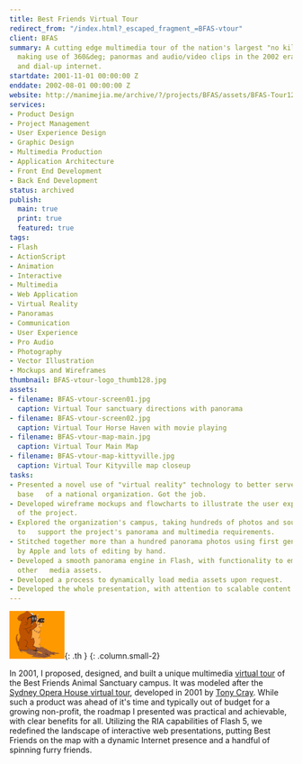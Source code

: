 ```yaml
---
title: Best Friends Virtual Tour
redirect_from: "/index.html?_escaped_fragment_=BFAS-vtour"
client: BFAS
summary: A cutting edge multimedia tour of the nation's largest "no kill" animal sanctuary,
  making use of 360&deg; panormas and audio/video clips in the 2002 era of Flash 5
  and dial-up internet.
startdate: 2001-11-01 00:00:00 Z
enddate: 2002-08-01 00:00:00 Z
website: http://manimejia.me/archive/?/projects/BFAS/assets/BFAS-Tour12
services:
- Product Design
- Project Management
- User Experience Design
- Graphic Design
- Multimedia Production
- Application Architecture
- Front End Development
- Back End Development
status: archived
publish:
  main: true
  print: true
  featured: true
tags:
- Flash
- ActionScript
- Animation
- Interactive
- Multimedia
- Web Application
- Virtual Reality
- Panoramas
- Communication
- User Experience
- Pro Audio
- Photography
- Vector Illustration
- Mockups and Wireframes
thumbnail: BFAS-vtour-logo_thumb128.jpg
assets:
- filename: BFAS-vtour-screen01.jpg
  caption: Virtual Tour sanctuary directions with panorama
- filename: BFAS-vtour-screen02.jpg
  caption: Virtual Tour Horse Haven with movie playing
- filename: BFAS-vtour-map-main.jpg
  caption: Virtual Tour Main Map
- filename: BFAS-vtour-map-kittyville.jpg
  caption: Virtual Tour Kityville map closeup
tasks:
- Presented a novel use of "virtual reality" technology to better serve the member
  base   of a national organization. Got the job.
- Developed wireframe mockups and flowcharts to illustrate the user experience and   architecture
  of the project.
- Explored the organization's campus, taking hundreds of photos and sound recordings
  to   support the project's panorama and multimedia requirements.
- Stitched together more than a hundred panorama photos using first generation QTVR   software
  by Apple and lots of editing by hand.
- Developed a smooth panorama engine in Flash, with functionality to embed links to
  other   media assets.
- Developed a process to dynamically load media assets upon request.
- Developed the whole presentation, with attention to scalable content management.
---
```


![animated icon used to represent a panorama on the map](/projects/BFAS/assets/BFAS-vtour-PairTurnSmall.gif){: .th } 
{: .column.small-2}

In 2001, I proposed, designed, and built a unique multimedia [virtual tour][BFVT] of the Best Friends Animal Sanctuary campus. It was modeled after the [Sydney Opera House virtual tour][SOVT], developed in 2001 by [Tony Cray][TDC]. While such a product was ahead of it's time and typically out of budget for a growing non-profit, the roadmap I presented was practical and achievable, with clear benefits for all. Utilizing the RIA capabilities of Flash 5, we redefined the landscape of interactive web presentations, putting Best Friends on the map with a dynamic Internet presence and a handful of spinning furry friends.


[BFVT]: /archive/?/projects/BFAS/assets/BFAS-Tour12 "Best Friends Virtual Tour archive website"
[BFAS]: http://bestfriends.org/
[SOVT]: http://web.archive.org/web/20040611140203/http:/www.sydneyoperahouse.com/sections/tours/virtual_tour/vrtour2.asp
[TDC]: http://tonydavidcray.com/
